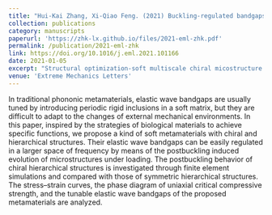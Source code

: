 ```yaml
---
title: "Hui-Kai Zhang, Xi-Qiao Feng. (2021) Buckling-regulated bandgaps of soft metamaterials with chiral hierarchical microstructure. Extreme Mechanics Letters 43:101166."
collection: publications
category: manuscripts
paperurl: 'https://zhk-lx.github.io/files/2021-eml-zhk.pdf'
permalink: /publication/2021-eml-zhk
link: https://doi.org/10.1016/j.eml.2021.101166
date: 2021-01-05
excerpt: "Structural optimization-soft multiscale chiral micostructure (elastic wave metamterial)<br/><img src='/images/2021-eml-zhk.png'>"
venue: 'Extreme Mechanics Letters'
---
```


In traditional phononic metamaterials, elastic wave bandgaps are usually tuned by introducing periodic rigid inclusions in a soft matrix, but they are difficult to adapt to the changes of external mechanical environments. In this paper, inspired by the strategies of biological materials to achieve specific functions, we propose a kind of soft metamaterials with chiral and hierarchical structures. Their elastic wave bandgaps can be easily regulated in a larger space of frequency by means of the postbuckling induced evolution of microstructures under loading. The postbuckling behavior of chiral hierarchical
structures is investigated through finite element simulations and compared with those of symmetric hierarchical structures. The stress–strain curves, the phase diagram of uniaxial critical compressive strength, and the tunable elastic wave bandgaps of the proposed metamaterials are analyzed.